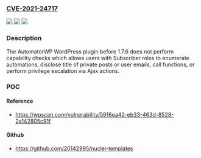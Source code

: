 ### [CVE-2021-24717](https://cve.mitre.org/cgi-bin/cvename.cgi?name=CVE-2021-24717)
![](https://img.shields.io/static/v1?label=Product&message=AutomatorWP&color=blue)
![](https://img.shields.io/static/v1?label=Version&message=1.7.6%3C%201.7.6%20&color=brighgreen)
![](https://img.shields.io/static/v1?label=Vulnerability&message=CWE-863%20Incorrect%20Authorization&color=brighgreen)

### Description

The AutomatorWP WordPress plugin before 1.7.6 does not perform capability checks which allows users with Subscriber roles to enumerate automations, disclose title of private posts or user emails, call functions, or perform privilege escalation via Ajax actions.

### POC

#### Reference
- https://wpscan.com/vulnerability/5916ea42-eb33-463d-8528-2a142805c91f

#### Github
- https://github.com/20142995/nuclei-templates

